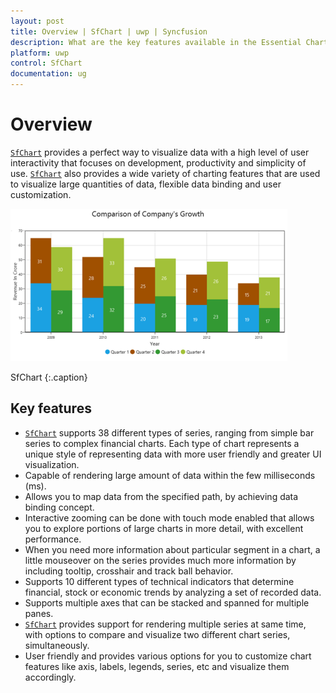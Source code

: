 ```yaml
---
layout: post
title: Overview | SfChart | uwp | Syncfusion
description: What are the key features available in the Essential Chart for UWP.
platform: uwp
control: SfChart
documentation: ug
---
```


# Overview

[`SfChart`](https://help.syncfusion.com/cr/cref_files/uwp/Syncfusion.SfChart.UWP~Syncfusion.UI.Xaml.Charts.SfChart.html) provides a perfect way to visualize data with a high level of user interactivity that focuses on development, productivity and simplicity of use. [`SfChart`](https://help.syncfusion.com/cr/cref_files/uwp/Syncfusion.SfChart.UWP~Syncfusion.UI.Xaml.Charts.SfChart.html) also provides a wide variety of charting features that are used to visualize large quantities of data, flexible data binding and user customization.



![Overview of UWP Chart](Overview_images/Overview_img1.png)



SfChart
{:.caption}



## Key features

* [`SfChart`](https://help.syncfusion.com/cr/cref_files/uwp/Syncfusion.SfChart.UWP~Syncfusion.UI.Xaml.Charts.SfChart.html) supports 38 different types of series, ranging from simple bar series to complex financial charts. Each type of chart represents a unique style of representing data with more user friendly and greater UI visualization.
* Capable of rendering large amount of data within the few milliseconds (ms). 
* Allows you to map data from the specified path, by achieving data binding concept.
* Interactive zooming can be done with touch mode enabled that allows you to explore portions of large charts in more detail, with excellent performance.
* When you need more information about particular segment in a chart, a little mouseover on the series provides much more information by including tooltip, crosshair and track ball behavior.
* Supports 10 different types of technical indicators that determine financial, stock or economic trends by analyzing a set of recorded data. 
* Supports multiple axes that can be stacked and spanned for multiple panes.
* [`SfChart`](https://help.syncfusion.com/cr/cref_files/uwp/Syncfusion.SfChart.UWP~Syncfusion.UI.Xaml.Charts.SfChart.html) provides support for rendering multiple series at same time, with options to compare and visualize two different chart series, simultaneously.
* User friendly and provides various options for you to customize chart features like axis, labels, legends, series, etc and visualize them accordingly. 



